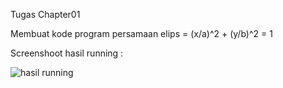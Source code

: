 Tugas Chapter01

Membuat kode program persamaan elips = (x/a)^2 + (y/b)^2 = 1

Screenshoot hasil running : 

![hasil running](https://github.com/DiniLubis/ai/assets/119611222/ee38814a-543a-4e46-9ace-928654c5f09f)
